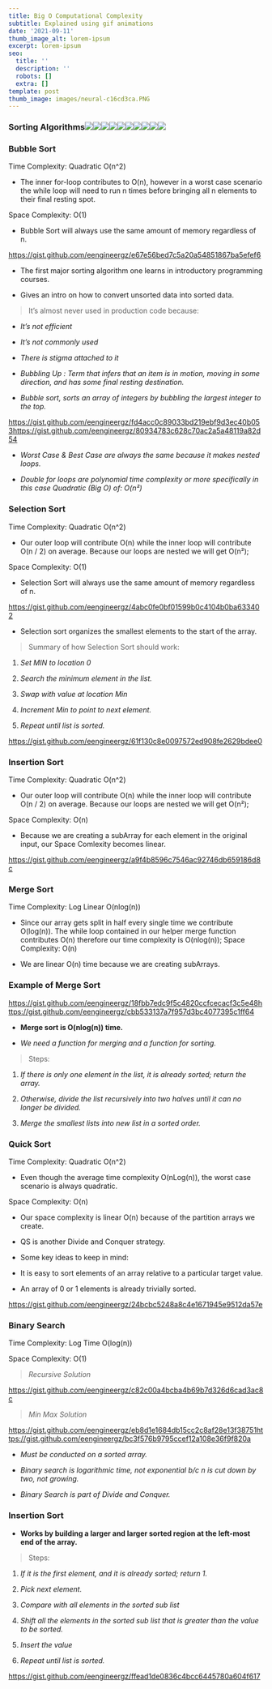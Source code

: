 ```yaml
---
title: Big O Computational Complexity
subtitle: Explained using gif animations
date: '2021-09-11'
thumb_image_alt: lorem-ipsum
excerpt: lorem-ipsum
seo:
  title: ''
  description: ''
  robots: []
  extra: []
template: post
thumb_image: images/neural-c16cd3ca.PNG
---
```



### Sorting Algorithms![](https://cdn-images-1.medium.com/max/800/0\*Ck9aeGY-d5tbz7dT)![](https://cdn-images-1.medium.com/max/800/0\*AByxtBjFrPVVYmyu)![](https://cdn-images-1.medium.com/max/800/0\*GeYNxlRcbt2cf0rY)![](https://cdn-images-1.medium.com/max/800/0\*gbNU6wrszGPrfAZG)![](https://cdn-images-1.medium.com/max/800/0\*GeU8YwwCoK8GiSTD)![](https://cdn-images-1.medium.com/max/800/0\*IxqGb72XDVDeeiMl)![](https://cdn-images-1.medium.com/max/800/0\*HMCR--9niDt5zY6M)![](https://cdn-images-1.medium.com/max/800/0\*WLl_HpdBGXYx284T)![](https://cdn-images-1.medium.com/max/800/0\*-LyHJXGPTYsWLDZf)![](https://cdn-images-1.medium.com/max/800/0\*-naVYGTXzE2Yoali)&#xA;&#xA;

### Bubble Sort

Time Complexity: Quadratic O(n^2)

*   The inner for-loop contributes to O(n), however in a worst case scenario the while loop will need to run n times before bringing all n elements to their final resting spot.

Space Complexity: O(1)

*   Bubble Sort will always use the same amount of memory regardless of n.

<https://gist.github.com/eengineergz/e67e56bed7c5a20a54851867ba5efef6>

*   The first major sorting algorithm one learns in introductory programming courses.

*   Gives an intro on how to convert unsorted data into sorted data.

> It’s almost never used in production code because:

*   *It’s not efficient*

*   *It’s not commonly used*

*   *There is stigma attached to it*

*   *Bubbling Up : Term that infers that an item is in motion, moving in some direction, and has some final resting destination.*

*   *Bubble sort, sorts an array of integers by bubbling the largest integer to the top.*

<https://gist.github.com/eengineergz/fd4acc0c89033bd219ebf9d3ec40b053><https://gist.github.com/eengineergz/80934783c628c70ac2a5a48119a82d54>

*   *Worst Case & Best Case are always the same because it makes nested loops.*

*   *Double for loops are polynomial time complexity or more specifically in this case Quadratic (Big O) of: O(n²)*

### Selection Sort

Time Complexity: Quadratic O(n^2)

*   Our outer loop will contribute O(n) while the inner loop will contribute O(n / 2) on average. Because our loops are nested we will get O(n²);

Space Complexity: O(1)

*   Selection Sort will always use the same amount of memory regardless of n.

<https://gist.github.com/eengineergz/4abc0fe0bf01599b0c4104b0ba633402>

*   Selection sort organizes the smallest elements to the start of the array.

> Summary of how Selection Sort should work:

1.  *Set MIN to location 0*

2.  *Search the minimum element in the list.*

3.  *Swap with value at location Min*

4.  *Increment Min to point to next element.*

5.  *Repeat until list is sorted.*

<https://gist.github.com/eengineergz/61f130c8e0097572ed908fe2629bdee0>

### Insertion Sort

Time Complexity: Quadratic O(n^2)

*   Our outer loop will contribute O(n) while the inner loop will contribute O(n / 2) on average. Because our loops are nested we will get O(n²);

Space Complexity: O(n)

*   Because we are creating a subArray for each element in the original input, our Space Comlexity becomes linear.

<https://gist.github.com/eengineergz/a9f4b8596c7546ac92746db659186d8c>

### Merge Sort

Time Complexity: Log Linear O(nlog(n))

*   Since our array gets split in half every single time we contribute O(log(n)). The while loop contained in our helper merge function contributes O(n) therefore our time complexity is O(nlog(n)); Space Complexity: O(n)

*   We are linear O(n) time because we are creating subArrays.

### Example of Merge Sort

<https://gist.github.com/eengineergz/18fbb7edc9f5c4820ccfcecacf3c5e48><https://gist.github.com/eengineergz/cbb533137a7f957d3bc4077395c1ff64>

*   **Merge sort is O(nlog(n)) time.**

*   *We need a function for merging and a function for sorting.*

> Steps:

1.  *If there is only one element in the list, it is already sorted; return the array.*

2.  *Otherwise, divide the list recursively into two halves until it can no longer be divided.*

3.  *Merge the smallest lists into new list in a sorted order.*

### Quick Sort

Time Complexity: Quadratic O(n^2)

*   Even though the average time complexity O(nLog(n)), the worst case scenario is always quadratic.

Space Complexity: O(n)

*   Our space complexity is linear O(n) because of the partition arrays we create.

*   QS is another Divide and Conquer strategy.

*   Some key ideas to keep in mind:

*   It is easy to sort elements of an array relative to a particular target value.

*   An array of 0 or 1 elements is already trivially sorted.

<https://gist.github.com/eengineergz/24bcbc5248a8c4e1671945e9512da57e>

### Binary Search

Time Complexity: Log Time O(log(n))

Space Complexity: O(1)

> *Recursive Solution*

<https://gist.github.com/eengineergz/c82c00a4bcba4b69b7d326d6cad3ac8c>

> *Min Max Solution*

<https://gist.github.com/eengineergz/eb8d1e1684db15cc2c8af28e13f38751><https://gist.github.com/eengineergz/bc3f576b9795ccef12a108e36f9f820a>

*   *Must be conducted on a sorted array.*

*   *Binary search is logarithmic time, not exponential b/c n is cut down by two, not growing.*

*   *Binary Search is part of Divide and Conquer.*

### Insertion Sort

*   **Works by building a larger and larger sorted region at the left-most end of the array.**

> Steps:

1.  *If it is the first element, and it is already sorted; return 1.*

2.  *Pick next element.*

3.  *Compare with all elements in the sorted sub list*

4.  *Shift all the elements in the sorted sub list that is greater than the value to be sorted.*

5.  *Insert the value*

6.  *Repeat until list is sorted.*

<https://gist.github.com/eengineergz/ffead1de0836c4bcc6445780a604f617>


